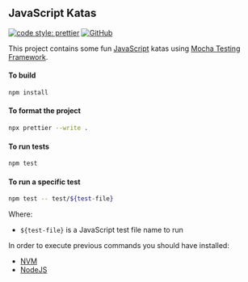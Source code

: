 ## JavaScript Katas

[![code style: prettier](https://img.shields.io/badge/code_style-prettier-ff69b4.svg?style=flat-square)](https://github.com/prettier/prettier)
[![GitHub](https://github.com/josdem/javascript-katas/actions/workflows/github-actions.yml/badge.svg)](https://github.com/josdem/javascript-katas/actions)

This project contains some fun [JavaScript](https://developer.mozilla.org/en-US/docs/Web/JavaScript) katas using [Mocha Testing Framework](https://mochajs.org/).

#### To build

```bash
npm install
```

#### To format the project

```bash
npx prettier --write .
```

#### To run tests

```bash
npm test
```

#### To run a specific test

```bash
npm test -- test/${test-file}
```

Where:

- `${test-file}` is a JavaScript test file name to run

In order to execute previous commands you should have installed:

- [NVM](https://github.com/nvm-sh/nvm)
- [NodeJS](https://nodejs.org/en/)
